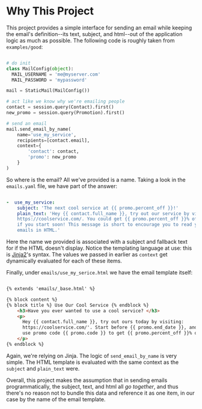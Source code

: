
# Why This Project

This project provides a simple interface for sending an email while keeping the email's definition--its text, subject, and html--out of the application logic as much as possible. The following code is roughly taken from `examples/good`:

```python

# do init
class MailConfig(object):
  MAIL_USERNAME = 'me@myserver.com'
  MAIL_PASSWORD = 'mypassword'

mail = StaticMail(MailConfig())

# act like we know why we're emailing people
contact = session.query(Contact).first()
new_promo = session.query(Promotion).first()

# send an email
mail.send_email_by_name(
    name='use_my_service',
    recipients=[contact.email],
    context={
        'contact': contact,
        'promo': new_promo
    }
)

```

So where is the email? All we've provided is a name. Taking a look in the `emails.yaml` file, we have part of the answer:

```yaml

-  use_my_service:
    subject: 'The next cool service at {{ promo.percent_off }}!'
    plain_text: 'Hey {{ contact.full_name }}, try out our service by visiting:
    https://coolservice.com/. You could get {{ promo.percent_off }}% off
    if you start soon! This message is short to encourage you to read your
    emails in HTML.'

```

Here the name we provided is associated with a subject and fallback text for if the HTML doesn't display. Notice the templating language at use: this is [Jinja2](http://jinja.pocoo.org/)'s syntax. The values we passed in earlier as `context` get dynamically evaluated for each of these items.

Finally, under `emails/use_my_serice.html` we have the email template itself:


```html

{% extends 'emails/_base.html' %}

{% block content %}
{% block title %} Use Our Cool Service {% endblock %}
    <h3>Have you ever wanted to use a cool service? </h3>
    <p>
      Hey {{ contact.full_name }}, try out ours today by visiting:
      https://coolservice.com/'. Start before {{ promo.end_date }}, and you can
      use promo code {{ promo.code }} to get {{ promo.percent_off }}% off!
    </p>
{% endblock %}

```

Again, we're relying on Jinja. The logic of `send_email_by_name` is very simple. The HTML template is evaluated with the same context as the `subject` and `plain_text` were.

Overall, this project makes the assumption that in sending emails programmatically, the subject, text, and html all *go together*, and thus there's no reason not to bundle this data and reference it as one item, in our case by the name of the email template.
